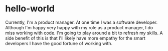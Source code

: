 # hello-world
Currently, I'm a product manager. At one time I was a software developer. Although I'm happy very happy with my role as a product manager, I do miss working with code. I'm going to play around a bit to refresh my skills. A side benefit of this is that I'll likely have more empathy for the smart developers I have the good fortune of working with.
